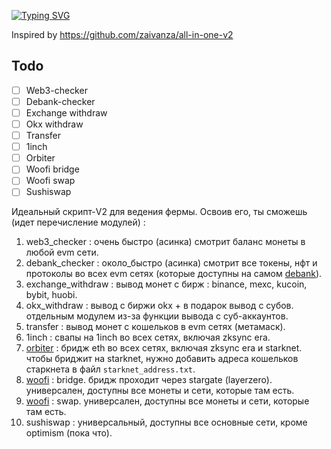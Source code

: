 [![Typing SVG](https://readme-typing-svg.herokuapp.com?color=%2336BCF7&lines=All-in-one+V2)](https://git.io/typing-svg)

Inspired by https://github.com/zaivanza/all-in-one-v2

## Todo
- [ ] Web3-checker
- [ ] Debank-checker
- [ ] Exchange withdraw
- [ ] Okx withdraw
- [ ] Transfer
- [ ] 1inch
- [ ] Orbiter
- [ ] Woofi bridge
- [ ] Woofi swap
- [ ] Sushiswap

Идеальный скрипт-V2 для ведения фермы. Освоив его, ты сможешь (идет перечисление модулей) :

1. web3_checker : очень быстро (асинка) смотрит баланс монеты в любой evm сети.
2. debank_checker : около_быстро (асинка) смотрит все токены, нфт и протоколы во всех evm сетях (которые доступны на самом [debank](https://debank.com/)).
3. exchange_withdraw : вывод монет с бирж : binance, mexc, kucoin, bybit, huobi.
4. okx_withdraw : вывод с биржи okx + в подарок вывод с субов. отдельным модулем из-за функции вывода с суб-аккаунтов.
5. transfer : вывод монет с кошельков в evm сетях (метамаск).
6. 1inch : свапы на 1inch во всех сетях, включая zksync era.
7. [orbiter](https://www.orbiter.finance/) : бридж eth во всех сетях, включая zksync era и starknet. чтобы бриджит на starknet, нужно добавить адреса кошельков старкнета в файл `starknet_address.txt`.
8. [woofi](https://fi.woo.org/) : bridge. бридж проходит через stargate (layerzero). универсален, доступны все монеты и сети, которые там есть.
9. [woofi](https://fi.woo.org/) : swap. универсален, доступны все монеты и сети, которые там есть.
10. sushiswap : универсальный, доступны все основные сети, кроме optimism (пока что).
